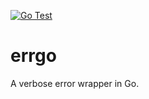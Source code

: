 [![Go Test](https://github.com/taylor-s-dean/errgo/actions/workflows/go.yml/badge.svg)](https://github.com/taylor-s-dean/errgo/actions/workflows/go.yml)
# errgo
A verbose error wrapper in Go.
